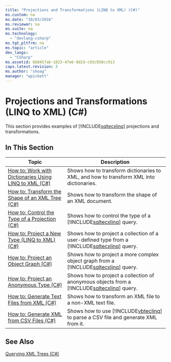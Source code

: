 ```yaml
---
title: "Projections and Transformations (LINQ to XML) (C#)"
ms.custom: na
ms.date: "10/03/2016"
ms.reviewer: na
ms.suite: na
ms.technology: 
  - "devlang-csharp"
ms.tgt_pltfrm: na
ms.topic: "article"
dev_langs: 
  - "CSharp"
ms.assetid: bb0457ab-1823-47e6-9d2d-c93c958cc913
caps.latest.revision: 3
ms.author: "shoag"
manager: "wpickett"
---
```

# Projections and Transformations (LINQ to XML) (C#)
This section provides examples of [!INCLUDE[sqltecxlinq](../VS_csharp/includes/sqltecxlinq_md.md)] projections and transformations.  
  
## In This Section  
  
|Topic|Description|  
|-----------|-----------------|  
|[How to: Work with Dictionaries Using LINQ to XML (C#)](../VS_csharp/how-to--work-with-dictionaries-using-linq-to-xml--csharp-.md)|Shows how to transform dictionaries to XML, and how to transform XML into dictionaries.|  
|[How to: Transform the Shape of an XML Tree (C#)](../VS_csharp/how-to--transform-the-shape-of-an-xml-tree--csharp-.md)|Shows how to transform the shape of an XML document.|  
|[How to: Control the Type of a Projection (C#)](../VS_csharp/how-to--control-the-type-of-a-projection--csharp-.md)|Shows how to control the type of a [!INCLUDE[sqltecxlinq](../VS_csharp/includes/sqltecxlinq_md.md)] query.|  
|[How to: Project a New Type (LINQ to XML) (C#)](../VS_csharp/how-to--project-a-new-type--linq-to-xml---csharp-.md)|Shows how to project a collection of a user-defined type from a [!INCLUDE[sqltecxlinq](../VS_csharp/includes/sqltecxlinq_md.md)] query.|  
|[How to: Project an Object Graph (C#)](../VS_csharp/how-to--project-an-object-graph--csharp-.md)|Shows how to project a more complex object graph from a [!INCLUDE[sqltecxlinq](../VS_csharp/includes/sqltecxlinq_md.md)] query.|  
|[How to: Project an Anonymous Type (C#)](../VS_csharp/how-to--project-an-anonymous-type--csharp-.md)|Shows how to project a collection of anonymous objects from a [!INCLUDE[sqltecxlinq](../VS_csharp/includes/sqltecxlinq_md.md)] query.|  
|[How to: Generate Text Files from XML (C#)](../VS_csharp/how-to--generate-text-files-from-xml--csharp-.md)|Shows how to transform an XML file to a non-XML text file.|  
|[How to: Generate XML from CSV Files (C#)](../VS_csharp/how-to--generate-xml-from-csv-files--csharp-.md)|Shows how to use [!INCLUDE[vbteclinq](../VS_csharp/includes/vbteclinq_md.md)] to parse a CSV file and generate XML from it.|  
  
## See Also  
 [Querying XML Trees (C#)](../VS_csharp/querying-xml-trees--csharp-.md)